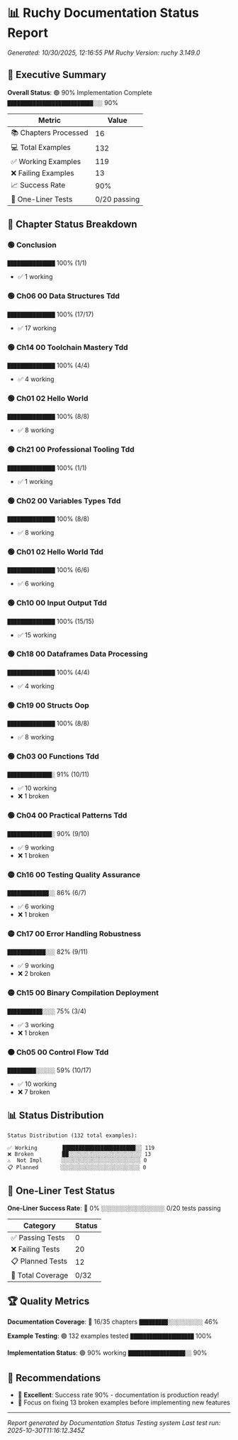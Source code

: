 # 📊 Ruchy Documentation Status Report
*Generated: 10/30/2025, 12:16:55 PM*
*Ruchy Version: ruchy 3.149.0*

## 🎯 Executive Summary

**Overall Status**: 🟢 90% Implementation Complete
`███████████████████████████░░░` 90%

| Metric | Value |
|--------|-------|
| 📚 Chapters Processed | 16 |
| 💻 Total Examples | 132 |
| ✅ Working Examples | 119 |
| ❌ Failing Examples | 13 |
| 📈 Success Rate | 90% |
| 🧮 One-Liner Tests | 0/20 passing |

## 📖 Chapter Status Breakdown

### 🟢 Conclusion
`███████████████` 100% (1/1)
- ✅ 1 working

### 🟢 Ch06 00 Data Structures Tdd
`███████████████` 100% (17/17)
- ✅ 17 working

### 🟢 Ch14 00 Toolchain Mastery Tdd
`███████████████` 100% (4/4)
- ✅ 4 working

### 🟢 Ch01 02 Hello World
`███████████████` 100% (8/8)
- ✅ 8 working

### 🟢 Ch21 00 Professional Tooling Tdd
`███████████████` 100% (1/1)
- ✅ 1 working

### 🟢 Ch02 00 Variables Types Tdd
`███████████████` 100% (8/8)
- ✅ 8 working

### 🟢 Ch01 02 Hello World Tdd
`███████████████` 100% (6/6)
- ✅ 6 working

### 🟢 Ch10 00 Input Output Tdd
`███████████████` 100% (15/15)
- ✅ 15 working

### 🟢 Ch18 00 Dataframes Data Processing
`███████████████` 100% (4/4)
- ✅ 4 working

### 🟢 Ch19 00 Structs Oop
`███████████████` 100% (8/8)
- ✅ 8 working

### 🟢 Ch03 00 Functions Tdd
`██████████████░` 91% (10/11)
- ✅ 10 working
- ❌ 1 broken

### 🟢 Ch04 00 Practical Patterns Tdd
`██████████████░` 90% (9/10)
- ✅ 9 working
- ❌ 1 broken

### 🟡 Ch16 00 Testing Quality Assurance
`█████████████░░` 86% (6/7)
- ✅ 6 working
- ❌ 1 broken

### 🟡 Ch17 00 Error Handling Robustness
`████████████░░░` 82% (9/11)
- ✅ 9 working
- ❌ 2 broken

### 🟡 Ch15 00 Binary Compilation Deployment
`███████████░░░░` 75% (3/4)
- ✅ 3 working
- ❌ 1 broken

### 🟠 Ch05 00 Control Flow Tdd
`█████████░░░░░░` 59% (10/17)
- ✅ 10 working
- ❌ 7 broken

## 📊 Status Distribution

```ascii
Status Distribution (132 total examples):

✅ Working        ███████████████████████░░ 119
❌ Broken         ██░░░░░░░░░░░░░░░░░░░░░░░ 13
⚠️  Not Impl      ░░░░░░░░░░░░░░░░░░░░░░░░░ 0
📋 Planned       ░░░░░░░░░░░░░░░░░░░░░░░░░ 0
```

## 🧮 One-Liner Test Status

**One-Liner Success Rate**: 🔴 0%
`░░░░░░░░░░░░░░░░░░░░` 0/20 tests passing

| Category | Status |
|----------|--------|
| ✅ Passing Tests | 0 |
| ❌ Failing Tests | 20 |
| 📋 Planned Tests | 12 |
| 🎯 Total Coverage | 0/32 |

## 🏆 Quality Metrics

**Documentation Coverage**: 🔴 16/35 chapters
`█████████░░░░░░░░░░░` 46%

**Example Testing**: 🟢 132 examples tested
`████████████████████` 100%

**Implementation Status**: 🟢 90% working
`██████████████████░░` 90%

## 🔧 Recommendations

- 🎉 **Excellent**: Success rate 90% - documentation is production ready!
- 🔨 Focus on fixing 13 broken examples before implementing new features

---
*Report generated by Documentation Status Testing system*
*Last test run: 2025-10-30T11:16:12.345Z*